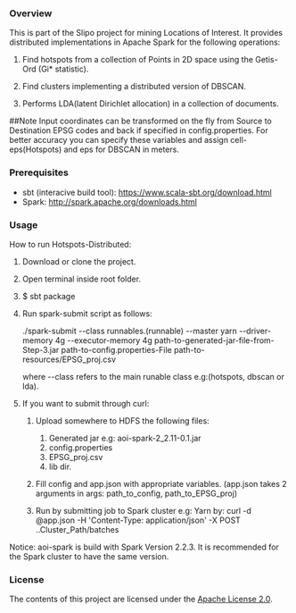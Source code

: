 ### Overview
This is part of the Slipo project for mining Locations of Interest. It provides distributed implementations in Apache Spark for the following operations:

1. Find hotspots from a collection of Points in 2D space using the Getis-Ord (Gi* statistic).

2. Find clusters implementing a distributed version of DBSCAN.

3. Performs LDA(latent Dirichlet allocation) in a collection of documents.

##Note
Input coordinates can be transformed on the fly from Source to Destination EPSG codes and back
if specified in config.properties.
For better accuracy you can specify these variables and assign cell-eps(Hotspots) and eps for DBSCAN in meters. 

### Prerequisites

- sbt (interacive build tool): https://www.scala-sbt.org/download.html
- Spark: http://spark.apache.org/downloads.html

### Usage

How to run Hotspots-Distributed:

1. Download or clone the project.

2. Open terminal inside root folder.

3. $ sbt package

4. Run spark-submit script as follows:

    ./spark-submit 
        --class runnables.(runnable) 
        --master yarn
        --driver-memory 4g 
        --executor-memory 4g
        path-to-generated-jar-file-from-Step-3.jar
        path-to-config.properties-File
        path-to-resources/EPSG_proj.csv

    where --class refers to the main runable class e.g:(hotspots, dbscan or lda).

5. If you want to submit through curl:
   1. Upload somewhere to HDFS the following files:
        1. Generated jar e.g: aoi-spark-2_2.11-0.1.jar
        2. config.properties
        3. EPSG_proj.csv
        4. lib dir.
   
   2. Fill config and app.json with appropriate variables.
      (app.json takes 2 arguments in args: path_to_config, path_to_EPSG_proj)
   
   3. Run by submitting job to Spark cluster e.g: Yarn by:
         curl -d @app.json -H 'Content-Type: application/json' -X POST ..Cluster_Path/batches

Notice: aoi-spark is build with Spark Version 2.2.3.
It is recommended for the Spark cluster to have the same version.

### License

The contents of this project are licensed under the [Apache License 2.0](https://github.com/SLIPO-EU/loci/blob/master/LICENSE).
